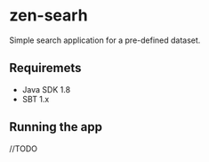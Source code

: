 # zen-searh

Simple search application for a pre-defined dataset.

## Requiremets
- Java SDK 1.8
- SBT 1.x

## Running the app

//TODO

